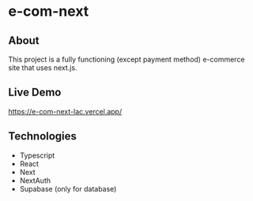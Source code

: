 # e-com-next

## About

This project is a fully functioning (except payment method) e-commerce site that uses next.js.

## Live Demo

https://e-com-next-lac.vercel.app/

## Technologies

- Typescript
- React
- Next
- NextAuth
- Supabase (only for database)
